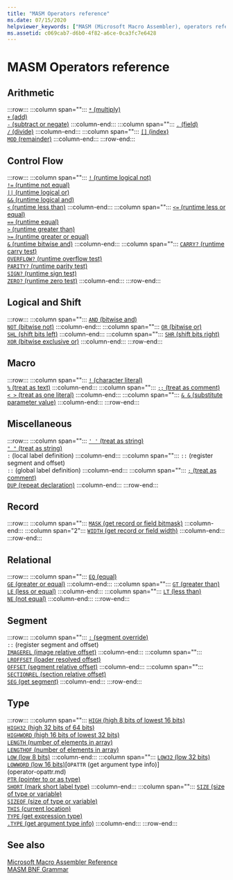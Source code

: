```yaml
---
title: "MASM Operators reference"
ms.date: 07/15/2020
helpviewer_keywords: ["MASM (Microsoft Macro Assembler), operators reference", "operators [MASM]"]
ms.assetid: c069cab7-d6b0-4f82-a6ce-0ca3fc7e6428
---
```

# MASM Operators reference

## Arithmetic

:::row:::
   :::column span="":::
      [`*` (multiply)](operator-multiply.md)<br/>[`+` (add)](operator-add.md)<br/>[`-` (subtract or negate)](operator-subtract-2.md)
   :::column-end:::
   :::column span="":::
      [`.` (field)](operator-dot.md)<br/>[`/` (divide)](operator-subtract-1.md)
   :::column-end:::
   :::column span="":::
      [`[]` (index)](operator-brackets.md)<br/>[`MOD` (remainder)](operator-mod.md)
   :::column-end:::
:::row-end:::

## Control Flow

:::row:::
   :::column span="":::
      [`!` (runtime logical not)](operator-logical-not-masm-run-time.md)<br/>[`!=` (runtime not equal)](operator-not-equal-masm.md)<br/>[`||` (runtime logical or)](operator-logical-or.md)<br/>[`&&` (runtime logical and)](operator-logical-and-masm-run-time.md)<br/>[`<` (runtime less than)](operator-less-than-masm-run-time.md)
   :::column-end:::
   :::column span="":::
      [`<=` (runtime less or equal)](operator-less-or-equal-masm-run-time.md)<br/>[`==` (runtime equal)](operator-equal-masm-run-time.md)<br/>[`>` (runtime greater than)](operator-greater-than-masm-run-time.md)<br/>[`>=` (runtime greater or equal)](operator-greater-or-equal-masm-run-time.md)<br/>[`&` (runtime bitwise and)](operator-bitwise-and.md)
   :::column-end:::
   :::column span="":::
      [`CARRY?` (runtime carry test)](operator-carry-q.md)<br/>[`OVERFLOW?` (runtime overflow test)](operator-overflow-q.md)<br/>[`PARITY?` (runtime parity test)](operator-parity-q.md)<br/>[`SIGN?` (runtime sign test)](operator-sign-q.md)<br/>[`ZERO?` (runtime zero test)](operator-zero-q.md)
   :::column-end:::
:::row-end:::

## Logical and Shift

:::row:::
   :::column span="":::
      [`AND` (bitwise and)](operator-and.md)<br/>[`NOT` (bitwise not)](operator-not.md)
   :::column-end:::
   :::column span="":::
      [`OR` (bitwise or)](operator-or.md)<br/>[`SHL` (shift bits left)](operator-shl.md)
   :::column-end:::
   :::column span="":::
      [`SHR` (shift bits right)](operator-shr.md)<br/>[`XOR` (bitwise exclusive or)](operator-xor.md)
   :::column-end:::
:::row-end:::

## Macro

:::row:::
   :::column span="":::
      [`!` (character literal)](operator-logical-not-masm.md)<br/>[`%` (treat as text)](operator-percent.md)
   :::column-end:::
   :::column span="":::
      [`;;` (treat as comment)](operator-semicolons.md)<br/>[`< >` (treat as one literal)](operator-literal.md)
   :::column-end:::
   :::column span="":::
      [`& &` (substitute parameter value)](operator-logical-and-masm.md)
   :::column-end:::
:::row-end:::

## Miscellaneous

:::row:::
   :::column span="":::
      [`' '` (treat as string)](operator-single-quote.md)<br/>[`" "` (treat as string)](operator-double-quote.md)<br/>`:` (local label definition)
   :::column-end:::
   :::column span="":::
      `::` (register segment and offset)<br/>`::` (global label definition)
   :::column-end:::
   :::column span="":::
      [`;` (treat as comment)](operator-semicolon.md)<br/>[`DUP` (repeat declaration)](operator-dup.md)
   :::column-end:::
:::row-end:::

## Record

:::row:::
   :::column span="":::
      [`MASK` (get record or field bitmask)](operator-mask.md)
   :::column-end:::
   :::column span="2":::
      [`WIDTH` (get record or field width)](operator-width.md)
   :::column-end:::
:::row-end:::

## Relational

:::row:::
   :::column span="":::
      [`EQ` (equal)](operator-eq.md)<br/>[`GE` (greater or equal)](operator-ge.md)
   :::column-end:::
   :::column span="":::
      [`GT` (greater than)](operator-gt.md)<br/>[`LE` (less or equal)](operator-le.md)
   :::column-end:::
   :::column span="":::
      [`LT` (less than)](operator-lt.md)<br/>[`NE` (not equal)](operator-ne.md)
   :::column-end:::
:::row-end:::

## Segment

:::row:::
   :::column span="":::
      [`:` (segment override)](operator-colon.md)<br/>`::` (register segment and offset)<br/>[`IMAGEREL` (image relative offset)](operator-imagerel.md)
   :::column-end:::
   :::column span="":::
      [`LROFFSET` (loader resolved offset)](operator-lroffset.md)<br/>[`OFFSET` (segment relative offset)](operator-offset.md)
   :::column-end:::
   :::column span="":::
      [`SECTIONREL` (section relative offset)](operator-sectionrel.md)<br/>[`SEG` (get segment)](operator-seg.md)
   :::column-end:::
:::row-end:::

## Type

:::row:::
   :::column span="":::
      [`HIGH` (high 8 bits of lowest 16 bits)](operator-high.md)<br/>[`HIGH32` (high 32 bits of 64 bits)](operator-high32.md)<br/>[`HIGHWORD` (high 16 bits of lowest 32 bits)](operator-highword.md)<br/>[`LENGTH` (number of elements in array)](operator-length.md)<br/>[`LENGTHOF` (number of elements in array)](operator-lengthof.md)<br/>[`LOW` (low 8 bits)](operator-low.md)
   :::column-end:::
   :::column span="":::
      [`LOW32` (low 32 bits)](operator-low32.md)<br/>[`LOWWORD` (low 16 bits)](operator-lowword.md)[`OPATTR` (get argument type info)]<br/>(operator-opattr.md)<br/>[`PTR` (pointer to or as type)](operator-ptr.md)<br/>[`SHORT` (mark short label type)](operator-short.md)
   :::column-end:::
   :::column span="":::
      [`SIZE` (size of type or variable)](operator-size.md)<br/>[`SIZEOF` (size of type or variable)](operator-sizeof.md)<br/>[`THIS` (current location)](operator-this.md)<br/>[`TYPE` (get expression type)](operator-type.md)<br/>[`.TYPE` (get argument type info)](operator-dot-type.md)
   :::column-end:::
:::row-end:::

## See also

[Microsoft Macro Assembler Reference](microsoft-macro-assembler-reference.md)\
[MASM BNF Grammar](masm-bnf-grammar.md)
